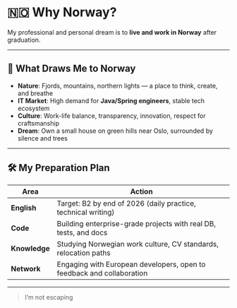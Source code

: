 # 🇳🇴 Why Norway?

My professional and personal dream is to **live and work in Norway** after graduation.

---

## 🌲 What Draws Me to Norway

- **Nature**: Fjords, mountains, northern lights — a place to think, create, and breathe  
- **IT Market**: High demand for **Java/Spring engineers**, stable tech ecosystem  
- **Culture**: Work-life balance, transparency, innovation, respect for craftsmanship  
- **Dream**: Own a small house on green hills near Oslo, surrounded by silence and trees

---

## 🛠️ My Preparation Plan

| Area | Action |
|------|--------|
| **English** | Target: B2 by end of 2026 (daily practice, technical writing) |
| **Code** | Building enterprise-grade projects with real DB, tests, and docs |
| **Knowledge** | Studying Norwegian work culture, CV standards, relocation paths |
| **Network** | Engaging with European developers, open to feedback and collaboration |

---

> I’m not escaping
